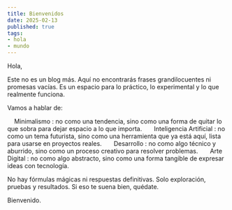 ```yaml
---
title: Bienvenidos
date: 2025-02-13
published: true
tags:
- hola
- mundo
---
```

Hola,   

Este no es un blog más. Aquí no encontrarás frases grandilocuentes ni promesas vacías. Es un espacio para lo práctico, lo experimental y lo que realmente funciona.   

Vamos a hablar de:   

    Minimalismo : no como una tendencia, sino como una forma de quitar lo que sobra para dejar espacio a lo que importa.  
    Inteligencia Artificial : no como un tema futurista, sino como una herramienta que ya está aquí, lista para usarse en proyectos reales.  
    Desarrollo : no como algo técnico y aburrido, sino como un proceso creativo para resolver problemas.  
    Arte Digital : no como algo abstracto, sino como una forma tangible de expresar ideas con tecnología.
     

No hay fórmulas mágicas ni respuestas definitivas. Solo exploración, pruebas y resultados. Si eso te suena bien, quédate.   

Bienvenido.
